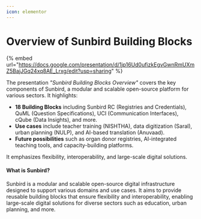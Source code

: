 ```yaml
---
icon: elementor
---
```


# Overview of Sunbird Building Blocks

{% embed url="https://docs.google.com/presentation/d/1jp16Ud0ufizkEgvGwnRmUXmZ5BajJGq24xq8AE_Lrxg/edit?usp=sharing" %}

The presentation _"Sunbird Building Blocks Overview"_ covers the key components of Sunbird, a modular and scalable open-source platform for various sectors. It highlights:

* **18 Building Blocks** including Sunbird RC (Registries and Credentials), QuML (Question Specifications), UCI (Communication Interfaces), cQube (Data Insights), and more.
* **Use cases** include teacher training (NISHTHA), data digitization (Saral), urban planning (NULP), and AI-based translation (Anuvaad).
* **Future possibilities** such as organ donor registries, AI-integrated teaching tools, and capacity-building platforms.

It emphasizes flexibility, interoperability, and large-scale digital solutions.

#### What is Sunbird?

Sunbird is a modular and scalable open-source digital infrastructure designed to support various domains and use cases. It aims to provide reusable building blocks that ensure flexibility and interoperability, enabling large-scale digital solutions for diverse sectors such as education, urban planning, and more.
